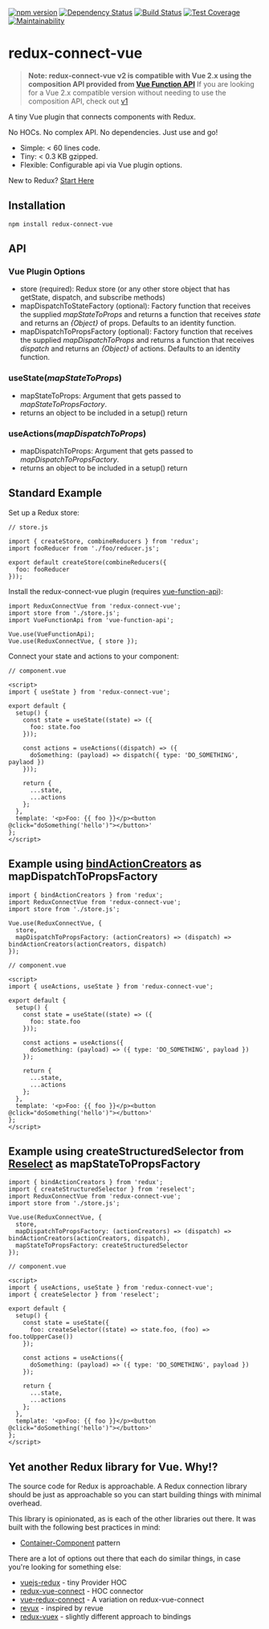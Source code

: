 [![npm version](https://badge.fury.io/js/redux-connect-vue.svg)](https://badge.fury.io/js/redux-connect-vue)
[![Dependency Status](https://david-dm.org/kaidjohnson/redux-connect-vue/dev-status.svg)](https://david-dm.org/kaidjohnson/redux-connect-vue?type=dev)
[![Build Status](https://travis-ci.org/kaidjohnson/redux-connect-vue.svg?branch=master)](https://travis-ci.org/kaidjohnson/redux-connect-vue)
[![Test Coverage](https://api.codeclimate.com/v1/badges/e84db5d5c2cd53e07c3e/test_coverage)](https://codeclimate.com/github/kaidjohnson/redux-connect-vue/test_coverage)
[![Maintainability](https://api.codeclimate.com/v1/badges/e84db5d5c2cd53e07c3e/maintainability)](https://codeclimate.com/github/kaidjohnson/redux-connect-vue/maintainability)

# redux-connect-vue

> **Note: redux-connect-vue v2 is compatible with Vue 2.x using the composition API provided from [Vue Function API](https://github.com/vuejs/composition-api)**
> If you are looking for a Vue 2.x compatible version without needing to use the composition API, check out [v1](https://github.com/kaidjohnson/redux-connect-vue/tree/v1.1.0)

A tiny Vue plugin that connects components with Redux.

No HOCs. No complex API. No dependencies. Just use and go!

- Simple: < 60 lines code.
- Tiny: < 0.3 KB gzipped.
- Flexible: Configurable api via Vue plugin options.

New to Redux? [Start Here](https://redux.js.org/introduction/getting-started)

## Installation

`npm install redux-connect-vue`

## API

### Vue Plugin Options

- store (required): Redux store (or any other store object that has getState, dispatch, and subscribe methods)
- mapDispatchToStateFactory (optional): Factory function that receives the supplied _mapStateToProps_ and returns a function that receives _state_ and returns an _{Object}_ of props. Defaults to an identity function.
- mapDispatchToPropsFactory (optional): Factory function that receives the supplied _mapDispatchToProps_ and returns a function that receives _dispatch_ and returns an _{Object}_ of actions. Defaults to an identity function.

### useState(_mapStateToProps_)

- mapStateToProps: Argument that gets passed to _mapStateToPropsFactory_.
- returns an object to be included in a setup() return

### useActions(_mapDispatchToProps_)

- mapDispatchToProps: Argument that gets passed to _mapDispatchToPropsFactory_.
- returns an object to be included in a setup() return

## Standard Example

Set up a Redux store:

```
// store.js

import { createStore, combineReducers } from 'redux';
import fooReducer from './foo/reducer.js';

export default createStore(combineReducers({
  foo: fooReducer
}));
```

Install the redux-connect-vue plugin (requires [vue-function-api](https://github.com/vuejs/composition-api/tree/v3.0.0-beta.0)):

```
import ReduxConnectVue from 'redux-connect-vue';
import store from './store.js';
import VueFunctionApi from 'vue-function-api';

Vue.use(VueFunctionApi);
Vue.use(ReduxConnectVue, { store });
```

Connect your state and actions to your component:

```
// component.vue

<script>
import { useState } from 'redux-connect-vue';

export default {
  setup() {
    const state = useState((state) => ({
      foo: state.foo
    }));

    const actions = useActions((dispatch) => ({
      doSomething: (payload) => dispatch({ type: 'DO_SOMETHING', paylaod })
    }));

    return {
      ...state,
      ...actions
    };
  },
  template: '<p>Foo: {{ foo }}</p><button @click="doSomething('hello')"></button>'
};
</script>
```

## Example using [bindActionCreators](https://redux.js.org/api/bindactioncreators) as mapDispatchToPropsFactory

```
import { bindActionCreators } from 'redux';
import ReduxConnectVue from 'redux-connect-vue';
import store from './store.js';

Vue.use(ReduxConnectVue, {
  store,
  mapDispatchToPropsFactory: (actionCreators) => (dispatch) => bindActionCreators(actionCreators, dispatch)
});
```

```
// component.vue

<script>
import { useActions, useState } from 'redux-connect-vue';

export default {
  setup() {
    const state = useState((state) => ({
      foo: state.foo
    }));

    const actions = useActions({
      doSomething: (payload) => ({ type: 'DO_SOMETHING', payload })
    });

    return {
      ...state,
      ...actions
    };
  },
  template: '<p>Foo: {{ foo }}</p><button @click="doSomething('hello')"></button>'
};
</script>
```

## Example using createStructuredSelector from [Reselect](https://github.com/reduxjs/reselect) as mapStateToPropsFactory

```
import { bindActionCreators } from 'redux';
import { createStructuredSelector } from 'reselect';
import ReduxConnectVue from 'redux-connect-vue';
import store from './store.js';

Vue.use(ReduxConnectVue, {
  store,
  mapDispatchToPropsFactory: (actionCreators) => (dispatch) => bindActionCreators(actionCreators, dispatch),
  mapStateToPropsFactory: createStructuredSelector
});
```

```
// component.vue

<script>
import { useActions, useState } from 'redux-connect-vue';
import { createSelector } from 'reselect';

export default {
  setup() {
    const state = useState({
      foo: createSelector((state) => state.foo, (foo) => foo.toUpperCase())
    });

    const actions = useActions({
      doSomething: (payload) => ({ type: 'DO_SOMETHING', payload })
    });

    return {
      ...state,
      ...actions
    };
  },
  template: '<p>Foo: {{ foo }}</p><button @click="doSomething('hello')"></button>'
};
</script>
```

## Yet another Redux library for Vue. Why!?

The source code for Redux is approachable. A Redux connection library should be just as approachable so you can start building things with minimal overhead.

This library is opinionated, as is each of the other libraries out there. It was built with the following best practices in mind:

- [Container-Component](https://medium.com/@learnreact/container-components-c0e67432e005) pattern

There are a lot of options out there that each do similar things, in case you're looking for something else:

- [vuejs-redux](https://github.com/titouancreach/vuejs-redux) - tiny Provider HOC
- [redux-vue-connect](https://github.com/itsazzad/redux-vue-connect) - HOC connector
- [vue-redux-connect](https://github.com/peerhenry/vue-redux-connect) - A variation on redux-vue-connect
- [revux](https://github.com/edvincandon/revux) - inspired by revue
- [redux-vuex](https://github.com/alexander-heimbuch/redux-vuex) - slightly different approach to bindings
